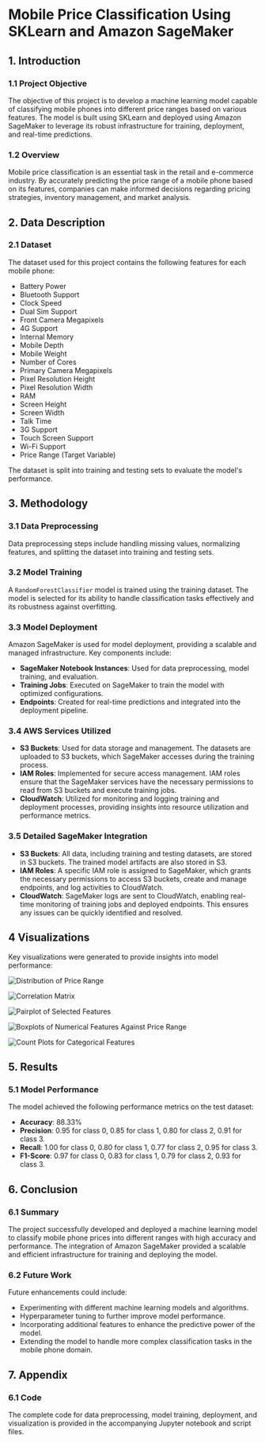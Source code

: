 # Mobile Price Classification Using SKLearn and Amazon SageMaker

## 1. Introduction

### 1.1 Project Objective
The objective of this project is to develop a machine learning model capable of classifying mobile phones into different price ranges based on various features. The model is built using SKLearn and deployed using Amazon SageMaker to leverage its robust infrastructure for training, deployment, and real-time predictions.

### 1.2 Overview
Mobile price classification is an essential task in the retail and e-commerce industry. By accurately predicting the price range of a mobile phone based on its features, companies can make informed decisions regarding pricing strategies, inventory management, and market analysis.

## 2. Data Description

### 2.1 Dataset
The dataset used for this project contains the following features for each mobile phone:
- Battery Power
- Bluetooth Support
- Clock Speed
- Dual Sim Support
- Front Camera Megapixels
- 4G Support
- Internal Memory
- Mobile Depth
- Mobile Weight
- Number of Cores
- Primary Camera Megapixels
- Pixel Resolution Height
- Pixel Resolution Width
- RAM
- Screen Height
- Screen Width
- Talk Time
- 3G Support
- Touch Screen Support
- Wi-Fi Support
- Price Range (Target Variable)

The dataset is split into training and testing sets to evaluate the model's performance.

## 3. Methodology

### 3.1 Data Preprocessing
Data preprocessing steps include handling missing values, normalizing features, and splitting the dataset into training and testing sets.

### 3.2 Model Training
A `RandomForestClassifier` model is trained using the training dataset. The model is selected for its ability to handle classification tasks effectively and its robustness against overfitting.

### 3.3 Model Deployment
Amazon SageMaker is used for model deployment, providing a scalable and managed infrastructure. Key components include:
- **SageMaker Notebook Instances**: Used for data preprocessing, model training, and evaluation.
- **Training Jobs**: Executed on SageMaker to train the model with optimized configurations.
- **Endpoints**: Created for real-time predictions and integrated into the deployment pipeline.

### 3.4 AWS Services Utilized
- **S3 Buckets**: Used for data storage and management. The datasets are uploaded to S3 buckets, which SageMaker accesses during the training process.
- **IAM Roles**: Implemented for secure access management. IAM roles ensure that the SageMaker services have the necessary permissions to read from S3 buckets and execute training jobs.
- **CloudWatch**: Utilized for monitoring and logging training and deployment processes, providing insights into resource utilization and performance metrics.

### 3.5 Detailed SageMaker Integration
- **S3 Buckets**: All data, including training and testing datasets, are stored in S3 buckets. The trained model artifacts are also stored in S3.
- **IAM Roles**: A specific IAM role is assigned to SageMaker, which grants the necessary permissions to access S3 buckets, create and manage endpoints, and log activities to CloudWatch.
- **CloudWatch**: SageMaker logs are sent to CloudWatch, enabling real-time monitoring of training jobs and deployed endpoints. This ensures any issues can be quickly identified and resolved.

## 4 Visualizations
Key visualizations were generated to provide insights into model performance:

![Distribution of Price Range](https://github.com/nishan2293/Mobile-Price-Classification-Using-SKLearn-and-Amazon-SageMaker/assets/157925518/37125a17-56a7-4e73-8fc2-9d1f4dbf937c)

![Correlation Matrix](https://github.com/nishan2293/Mobile-Price-Classification-Using-SKLearn-and-Amazon-SageMaker/assets/157925518/2c8ee647-dc8a-4d0d-b7e6-931a2135c7d3)

![Pairplot of Selected Features](https://github.com/nishan2293/Mobile-Price-Classification-Using-SKLearn-and-Amazon-SageMaker/assets/157925518/0494cbc3-91dc-4b9b-8eab-7dc6bce3373e)

![Boxplots of Numerical Features Against Price Range](https://github.com/nishan2293/Mobile-Price-Classification-Using-SKLearn-and-Amazon-SageMaker/assets/157925518/44ea9ba4-b6b1-45b7-8e36-a8ea80deabe6)

![Count Plots for Categorical Features](https://github.com/nishan2293/Mobile-Price-Classification-Using-SKLearn-and-Amazon-SageMaker/assets/157925518/2f53ea5b-666d-48a4-bc4b-42e7c1f86cd1)

## 5. Results

### 5.1 Model Performance
The model achieved the following performance metrics on the test dataset:
- **Accuracy**: 88.33%
- **Precision**: 0.95 for class 0, 0.85 for class 1, 0.80 for class 2, 0.91 for class 3.
- **Recall**: 1.00 for class 0, 0.80 for class 1, 0.77 for class 2, 0.95 for class 3.
- **F1-Score**: 0.97 for class 0, 0.83 for class 1, 0.79 for class 2, 0.93 for class 3.


## 6. Conclusion

### 6.1 Summary
The project successfully developed and deployed a machine learning model to classify mobile phone prices into different ranges with high accuracy and performance. The integration of Amazon SageMaker provided a scalable and efficient infrastructure for training and deploying the model.

### 6.2 Future Work
Future enhancements could include:
- Experimenting with different machine learning models and algorithms.
- Hyperparameter tuning to further improve model performance.
- Incorporating additional features to enhance the predictive power of the model.
- Extending the model to handle more complex classification tasks in the mobile phone domain.

## 7. Appendix

### 6.1 Code
The complete code for data preprocessing, model training, deployment, and visualization is provided in the accompanying Jupyter notebook and script files.

